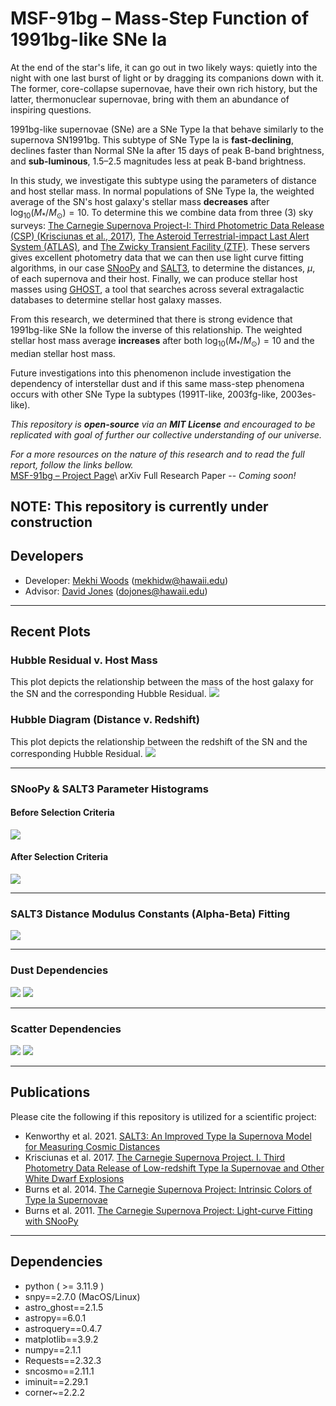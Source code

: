 # MSF-91bg – Mass-Step Function of 1991bg-like SNe Ia 
At the end of the star's life, it can go out in two likely ways: quietly into the night with one last burst of light or 
by dragging its companions down with it. The former, core-collapse supernovae, have their own rich history, but the 
latter, thermonuclear supernovae, bring with them an abundance of inspiring questions. 

1991bg-like supernovae (SNe) are a SNe Type Ia that behave similarly to the supernova SN1991bg. This subtype of SNe 
Type Ia is **fast-declining**, declines faster than Normal SNe Ia after 15 days of peak B-band brightness, and 
**sub-luminous**, 1.5–2.5 magnitudes less at peak B-band brightness. 

In this study, we investigate this subtype using the parameters of distance and host stellar mass. In normal 
populations of SNe Type Ia, the weighted average of the SN's host galaxy's stellar mass **decreases** after 
$\log_{10}(M_{\ast}/M_{\odot}) = 10$. To determine this we combine data from three (3) sky surveys: 
[The Carnegie Supernova Project-I: Third Photometric Data Release (CSP) (Krisciunas et al., 2017)](https://ui.adsabs.harvard.edu/abs/2017AJ....154..211K/abstract), 
[The Asteroid Terrestrial-impact Last Alert System (ATLAS)](https://atlas.fallingstar.com/), and 
[The Zwicky Transient Facility (ZTF)](https://www.ztf.caltech.edu/). These servers gives excellent photometry data that we can then use light 
curve fitting algorithms, in our case [SNooPy](https://csp.obs.carnegiescience.edu/data/snpy) and 
[SALT3](https://saltshaker.readthedocs.io/en/latest/), to determine the distances, $\mu$, of each 
supernova and their host. Finally, we can produce stellar host masses using 
[GHOST](https://uiucsnastro-ghost.readthedocs.io/en/latest/), a tool that searches across 
several extragalactic databases to determine stellar host galaxy masses.

From this research, we determined that there is strong evidence that 1991bg-like SNe Ia follow the inverse of this 
relationship. The weighted stellar host mass average **increases** after both $\log_{10}(M_{\ast}/M_{\odot}) = 10$ 
and the median stellar host mass. 

Future investigations into this phenomenon include investigation the dependency of interstellar dust and if this same 
mass-step phenomena occurs with other SNe Type Ia subtypes (1991T-like, 2003fg-like, 2003es-like). 

_This repository is **open-source** via an **MIT License** and encouraged to be replicated with goal of further our 
collective understanding of our universe._

_For a more resources on the nature of this research and to read the full report, follow the links bellow._\
[MSF-91bg – Project Page](https://tinyurl.com/astrokhi](https://sites.google.com/hawaii.edu/astrokhi/research/msf-91bg?authuser=2))\
arXiv Full Research Paper -- _Coming soon!_

__NOTE: This repository is currently under construction__
--------------------------
## Developers
* Developer: [Mekhi Woods](https://tinyurl.com/astrokhi) (mekhidw@hawaii.edu)
* Advisor: [David Jones](https://github.com/djones1040) (dojones@hawaii.edu)

[//]: # (--------------------------)

[//]: # (## Getting Started)

[//]: # (1. Install necessary packages by running `pip install -r requirements.txt`)

[//]: # (2. Place `api_keys.txt` in working directory with proper TNS API keys &#40;tns_bot_id, tns_bot_name, tns_bot_api_key&#41;.)

[//]: # (   * Format per line: "[key_name], [key]")

[//]: # (3. Place `twomass++_velocity_LH11.npy` in working directory. &#40;[Download]&#40;https://drive.google.com/file/d/1DGcWQPgmI2ZoHJm_zCqyscogmWwY7lQu/view?usp=sharing&#41;&#41;)

[//]: # (4. Ensure that the following directories are in \data\ and have contents.)

[//]: # (   * \data\CSP-91bg)

[//]: # (   * \data\CSP-norm)

[//]: # (   * \data\ATLAS-91bg)

[//]: # (   * \data\ATLAS-norm)

[//]: # (   * \data\ZTF-91bg)

[//]: # (   * \data\ZTF-norm)

[//]: # (--------------------------)

[//]: # (## Operation Guide)

[//]: # (1. Navigate to the main python file `main.py` in working directory.)

[//]: # ()
[//]: # (If any instructions are unclear, please run `help&#40;&#41;` to see examples of each fit type.)

[//]: # (--------------------------)

[//]: # (## Statistics)

[//]: # (### Data Statistics **Before** Fitting Selection Criteria)

[//]: # (| Survey             | $N_{SNe}$ |      Redshift Range |      Declination Range | Average Magnitude $\pm5$ days from peak $m_{B}$ | Average Magnitude Error $\pm5$ days from peak $m_{B}$ |)

[//]: # (|:-------------------|----------:|--------------------:|-----------------------:|------------------------------------------------:|------------------------------------------------------:|)

[//]: # (| CSP                |      $11$ | $0.0039$ - $0.0424$ | $-24.9441$ - $20.5262$ |                                       $17.1799$ |                                              $0.0259$ |)

[//]: # (| ATLAS              |      $10$ | $0.0149$ - $0.0594$ | $-44.2625$ - $74.8300$ |                                       $17.3974$ |                                              $0.0870$ |)

[//]: # (| ZTF                |      $20$ | $0.0160$ - $0.1002$ | $-22.4477$ - $65.4675$ |                                       $18.8785$ |                                              $0.1230$ |)

[//]: # (| ATLAS-ZTF$^{\ast}$ |      $61$ | $0.0055$ - $0.0706$ | $-27.2149$ - $86.9325$ |                                       $18.2714$ |                                              $0.1098$ |)

[//]: # (| All Surveys        |     $102$ | $0.0039$ - $0.1002$ | $-44.2625$ - $86.9325$ |                                       $18.2427$ |                                              $0.1049$ |)

[//]: # ()
[//]: # ($\ast$ ATLAS and ZTF have 61 SNe that overlap, so these data points contains the $c$, $o$, $g$, $r$, and $i$-bands.)

[//]: # ()
[//]: # (### Selection Criteria )

[//]: # (| Parameter                  |                             SNooPy |                   SALT |     )

[//]: # (|:---------------------------|-----------------------------------:|-----------------------:|)

[//]: # (| Redshift                   |                        $z > 0.015$ |            $z > 0.015$ |)

[//]: # (| Color                      |   $-0.2 < E&#40;B-V&#41;_{\rm host} < 0.3$ |       $-0.6 < c < 0.6$ | )

[//]: # (| Color Error                | $\sigma_{E&#40;B-V&#41;_{\rm host}} < 0.1$ |    $\sigma_{c} < 0.1 $ | )

[//]: # (| Stretch                    |                     $s_{BV} < 1.0$ |            $x_1 < 0.0$ | )

[//]: # (| Stretch Error              |            $\sigma_{s_{BV}} < 0.1$ | $\sigma_{x_{1}} < 0.1$ |)

[//]: # (| $\mu$ Error                |               $\sigma_{\mu} < 0.2$ |   $\sigma_{\mu} < 0.2$ |)

[//]: # (| Peak Brightness Time Error |               $\sigma_{t_0} < 1.0$ |    $\sigma_{t0} < 1.0$ |)

[//]: # ()
[//]: # (### Data Statistics **After** Fitting Selection Criteria)

[//]: # (| Survey      | $N_{SNe}$ |      Redshift Range |      Declination Range | Average Magnitude $\pm5$ days from peak $m_{B}$ | Average Magnitude Error $\pm5$ days from peak $m_{B}$ |)

[//]: # (|:------------|----------:|--------------------:|-----------------------:|------------------------------------------------:|------------------------------------------------------:|)

[//]: # (| CSP         |       $5$ | $0.0152$ - $0.0424$ | $-13.1031$ - $20.5262$ |                                       $17.6135$ |                                              $0.0288$ |)

[//]: # (| ATLAS       |       $2$ | $0.0240$ - $0.0244$ | $8.5583$   - $74.8300$ |                                       $17.5216$ |                                              $0.0582$ |)

[//]: # (| ZTF         |       $9$ | $0.0160$ - $0.0798$ | $-22.4477$ - $52.1151$ |                                       $18.5232$ |                                              $0.0535$ |)

[//]: # (| ATLAS-ZTF   |      $20$ | $0.0186$ - $0.0706$ | $-25.9271$ - $61.5949$ |                                       $18.5143$ |                                              $0.1004$ |)

[//]: # (| All Surveys |      $36$ | $0.0152$ - $0.0798$ | $-25.9271$ - $74.8300$ |                                       $18.4019$ |                                              $0.0807$ |)

--------------------------
## Recent Plots
### Hubble Residual v. Host Mass
This plot depicts the relationship between the mass of the host galaxy for the SN and the corresponding Hubble Residual.
![](plots/resid_v_mass.png "")

### Hubble Diagram (Distance v. Redshift)
This plot depicts the relationship between the redshift of the SN and the corresponding Hubble Residual.
![](plots/mu_v_z.png "")

-------------------------- 
### SNooPy & SALT3 Parameter Histograms 
#### Before Selection Criteria 
![](plots/param_hist_uncut.png "")

#### After Selection Criteria 
![](plots/param_hist_cut.png "")

--------------------------
### SALT3 Distance Modulus Constants (Alpha-Beta) Fitting
![](plots/alpha_beta.png "") 

--------------------------
### Dust Dependencies
![](plots/absMag_v_dust.png "") 
![](plots/dust_params.png "") 

--------------------------
### Scatter Dependencies
![](plots/color_v_scatter.png "") 
![](plots/dust_v_scatter.png "") 

[//]: # (--------------------------)

[//]: # (## Data Notes)

[//]: # (| Source              | 99999: TNS Failure! Needs manual TNS                                                                                                                | 124: Not enough filters to fit!                                                                                                                                                                                                                                                                                                                                                                                                                                                                                                                                                                                                                                                                                                                                                                                                                                                                                                                                                                                                                                                                                                                                                                                                                                                                                                                                                                                                                                                                                                                                                                                                                                                                                                                                                                                       | 107: SALT3 couldn't fit with current parameter selection!                                                                                                                                                                                                                                                                                                                                                                                                                                                                                                                                                                                                                                                                                                                                        | 434: SALT3: No data points with S/N > 5.0!                                                                                                                                                                                                                                                                                                                                                                                                                                                                                                                                                                                                                                                                                                                                                                                                                                                                                                                                                                                                                                                                                                                                                                                                                                                                                                                                                                                                                                                                                                                                                                                                                                                                                                                                                                                                                                                                                                                                                                                                                                                                                                                                                                                                                                                                                                                                                                                                                                                                                                                                                                                                                                                                                                                                                                                                                                                                                                                                                                                    | 222: GHOST failed to initiate! | 333: GHOST failed to find mass!                                                                                                                                                                                                                                                                                                                                                                                                                                                                                                                                                                                                                                                                                                                                                                                                                                                                                                                                                                                                                                                                                                                                                                                                                                                                                                                                                                                                                                                                                                                                                                                                                                                                                                                                                                                                                                          | 404: Unknown fitting error! |)

[//]: # (|:--------------------|:----------------------------------------------------------------------------------------------------------------------------------------------------|:----------------------------------------------------------------------------------------------------------------------------------------------------------------------------------------------------------------------------------------------------------------------------------------------------------------------------------------------------------------------------------------------------------------------------------------------------------------------------------------------------------------------------------------------------------------------------------------------------------------------------------------------------------------------------------------------------------------------------------------------------------------------------------------------------------------------------------------------------------------------------------------------------------------------------------------------------------------------------------------------------------------------------------------------------------------------------------------------------------------------------------------------------------------------------------------------------------------------------------------------------------------------------------------------------------------------------------------------------------------------------------------------------------------------------------------------------------------------------------------------------------------------------------------------------------------------------------------------------------------------------------------------------------------------------------------------------------------------------------------------------------------------------------------------------------------------|:-------------------------------------------------------------------------------------------------------------------------------------------------------------------------------------------------------------------------------------------------------------------------------------------------------------------------------------------------------------------------------------------------------------------------------------------------------------------------------------------------------------------------------------------------------------------------------------------------------------------------------------------------------------------------------------------------------------------------------------------------------------------------------------------------|:------------------------------------------------------------------------------------------------------------------------------------------------------------------------------------------------------------------------------------------------------------------------------------------------------------------------------------------------------------------------------------------------------------------------------------------------------------------------------------------------------------------------------------------------------------------------------------------------------------------------------------------------------------------------------------------------------------------------------------------------------------------------------------------------------------------------------------------------------------------------------------------------------------------------------------------------------------------------------------------------------------------------------------------------------------------------------------------------------------------------------------------------------------------------------------------------------------------------------------------------------------------------------------------------------------------------------------------------------------------------------------------------------------------------------------------------------------------------------------------------------------------------------------------------------------------------------------------------------------------------------------------------------------------------------------------------------------------------------------------------------------------------------------------------------------------------------------------------------------------------------------------------------------------------------------------------------------------------------------------------------------------------------------------------------------------------------------------------------------------------------------------------------------------------------------------------------------------------------------------------------------------------------------------------------------------------------------------------------------------------------------------------------------------------------------------------------------------------------------------------------------------------------------------------------------------------------------------------------------------------------------------------------------------------------------------------------------------------------------------------------------------------------------------------------------------------------------------------------------------------------------------------------------------------------------------------------------------------------------------------------------------------------|:-------------------------------|:-------------------------------------------------------------------------------------------------------------------------------------------------------------------------------------------------------------------------------------------------------------------------------------------------------------------------------------------------------------------------------------------------------------------------------------------------------------------------------------------------------------------------------------------------------------------------------------------------------------------------------------------------------------------------------------------------------------------------------------------------------------------------------------------------------------------------------------------------------------------------------------------------------------------------------------------------------------------------------------------------------------------------------------------------------------------------------------------------------------------------------------------------------------------------------------------------------------------------------------------------------------------------------------------------------------------------------------------------------------------------------------------------------------------------------------------------------------------------------------------------------------------------------------------------------------------------------------------------------------------------------------------------------------------------------------------------------------------------------------------------------------------------------------------------------------------------------------------------------------------------|:----------------------------|)

[//]: # (| SNPY_91BG_CSP       | []                                                                                                                                                  | []                                                                                                                                                                                                                                                                                                                                                                                                                                                                                                                                                                                                                                                                                                                                                                                                                                                                                                                                                                                                                                                                                                                                                                                                                                                                                                                                                                                                                                                                                                                                                                                                                                                                                                                                                                                                                    | []                                                                                                                                                                                                                                                                                                                                                                                                                                                                                                                                                                                                                                                                                                                                                                                               | []                                                                                                                                                                                                                                                                                                                                                                                                                                                                                                                                                                                                                                                                                                                                                                                                                                                                                                                                                                                                                                                                                                                                                                                                                                                                                                                                                                                                                                                                                                                                                                                                                                                                                                                                                                                                                                                                                                                                                                                                                                                                                                                                                                                                                                                                                                                                                                                                                                                                                                                                                                                                                                                                                                                                                                                                                                                                                                                                                                                                                            | []                             | ['2006mr', '2007ax']                                                                                                                                                                                                                                                                                                                                                                                                                                                                                                                                                                                                                                                                                                                                                                                                                                                                                                                                                                                                                                                                                                                                                                                                                                                                                                                                                                                                                                                                                                                                                                                                                                                                                                                                                                                                                                                     | []                          | )

[//]: # (| SNPY_91BG_ATLAS     | []                                                                                                                                                  | ['2024xdl', '2019so', '2022zsp', '2022an', '2024wdg', '2024jih', '2020aejj', '2024jgw', '2017avj', '2016eqa', '2024ulb', '2024xhs', '2025nn']                                                                                                                                                                                                                                                                                                                                                                                                                                                                                                                                                                                                                                                                                                                                                                                                                                                                                                                                                                                                                                                                                                                                                                                                                                                                                                                                                                                                                                                                                                                                                                                                                                                                         | []                                                                                                                                                                                                                                                                                                                                                                                                                                                                                                                                                                                                                                                                                                                                                                                               | []                                                                                                                                                                                                                                                                                                                                                                                                                                                                                                                                                                                                                                                                                                                                                                                                                                                                                                                                                                                                                                                                                                                                                                                                                                                                                                                                                                                                                                                                                                                                                                                                                                                                                                                                                                                                                                                                                                                                                                                                                                                                                                                                                                                                                                                                                                                                                                                                                                                                                                                                                                                                                                                                                                                                                                                                                                                                                                                                                                                                                            | []                             | ['2024pkh', '2024pbd', '2024stt']                                                                                                                                                                                                                                                                                                                                                                                                                                                                                                                                                                                                                                                                                                                                                                                                                                                                                                                                                                                                                                                                                                                                                                                                                                                                                                                                                                                                                                                                                                                                                                                                                                                                                                                                                                                                                                        | []                          | )

[//]: # (| SNPY_91BG_ZTF       | []                                                                                                                                                  | ['2016iuh', '2017fzw', '2023ex', '2016ije', '2016brx']                                                                                                                                                                                                                                                                                                                                                                                                                                                                                                                                                                                                                                                                                                                                                                                                                                                                                                                                                                                                                                                                                                                                                                                                                                                                                                                                                                                                                                                                                                                                                                                                                                                                                                                                                                | []                                                                                                                                                                                                                                                                                                                                                                                                                                                                                                                                                                                                                                                                                                                                                                                               | []                                                                                                                                                                                                                                                                                                                                                                                                                                                                                                                                                                                                                                                                                                                                                                                                                                                                                                                                                                                                                                                                                                                                                                                                                                                                                                                                                                                                                                                                                                                                                                                                                                                                                                                                                                                                                                                                                                                                                                                                                                                                                                                                                                                                                                                                                                                                                                                                                                                                                                                                                                                                                                                                                                                                                                                                                                                                                                                                                                                                                            | []                             | ['2018ast']                                                                                                                                                                                                                                                                                                                                                                                                                                                                                                                                                                                                                                                                                                                                                                                                                                                                                                                                                                                                                                                                                                                                                                                                                                                                                                                                                                                                                                                                                                                                                                                                                                                                                                                                                                                                                                                              | []                          | )

[//]: # (| SNPY_91BG_COMBINED  | []                                                                                                                                                  | ['2018awi', '2020aclx', '2023omo', '2020ais', '2023yrs']                                                                                                                                                                                                                                                                                                                                                                                                                                                                                                                                                                                                                                                                                                                                                                                                                                                                                                                                                                                                                                                                                                                                                                                                                                                                                                                                                                                                                                                                                                                                                                                                                                                                                                                                                              | []                                                                                                                                                                                                                                                                                                                                                                                                                                                                                                                                                                                                                                                                                                                                                                                               | []                                                                                                                                                                                                                                                                                                                                                                                                                                                                                                                                                                                                                                                                                                                                                                                                                                                                                                                                                                                                                                                                                                                                                                                                                                                                                                                                                                                                                                                                                                                                                                                                                                                                                                                                                                                                                                                                                                                                                                                                                                                                                                                                                                                                                                                                                                                                                                                                                                                                                                                                                                                                                                                                                                                                                                                                                                                                                                                                                                                                                            | []                             | ['2023acdv', '2022xkq', '2022ihz', '2021jbp']                                                                                                                                                                                                                                                                                                                                                                                                                                                                                                                                                                                                                                                                                                                                                                                                                                                                                                                                                                                                                                                                                                                                                                                                                                                                                                                                                                                                                                                                                                                                                                                                                                                                                                                                                                                                                            | []                          | )

[//]: # (| SALT_91BG_CSP       | []                                                                                                                                                  | []                                                                                                                                                                                                                                                                                                                                                                                                                                                                                                                                                                                                                                                                                                                                                                                                                                                                                                                                                                                                                                                                                                                                                                                                                                                                                                                                                                                                                                                                                                                                                                                                                                                                                                                                                                                                                    | ['2007ax']                                                                                                                                                                                                                                                                                                                                                                                                                                                                                                                                                                                                                                                                                                                                                                                       | []                                                                                                                                                                                                                                                                                                                                                                                                                                                                                                                                                                                                                                                                                                                                                                                                                                                                                                                                                                                                                                                                                                                                                                                                                                                                                                                                                                                                                                                                                                                                                                                                                                                                                                                                                                                                                                                                                                                                                                                                                                                                                                                                                                                                                                                                                                                                                                                                                                                                                                                                                                                                                                                                                                                                                                                                                                                                                                                                                                                                                            | []                             | ['2006mr']                                                                                                                                                                                                                                                                                                                                                                                                                                                                                                                                                                                                                                                                                                                                                                                                                                                                                                                                                                                                                                                                                                                                                                                                                                                                                                                                                                                                                                                                                                                                                                                                                                                                                                                                                                                                                                                               | []                          | )

[//]: # (| SALT_91BG_ATLAS     | []                                                                                                                                                  | ['2024rkh', '2020dq', '2024pkh', '2019so', '2024luo', '2016brv', '2017hle', '2022uxl', '2024abwg', '2024zls', '2022zsp', '2024pbd', '2024wdg', '2024nev', '2024lhg', '2024jih', '2020aejj', '2024jgw', '2024zaj', '2024yhg', '2017avj', '2018efn', '2024vcj', '2024jhk', '2016eqa', '2022ywc', '2022vse', '2024stt', '2023jah', '2021qvv', '2025nn']                                                                                                                                                                                                                                                                                                                                                                                                                                                                                                                                                                                                                                                                                                                                                                                                                                                                                                                                                                                                                                                                                                                                                                                                                                                                                                                                                                                                                                                                  | []                                                                                                                                                                                                                                                                                                                                                                                                                                                                                                                                                                                                                                                                                                                                                                                               | []                                                                                                                                                                                                                                                                                                                                                                                                                                                                                                                                                                                                                                                                                                                                                                                                                                                                                                                                                                                                                                                                                                                                                                                                                                                                                                                                                                                                                                                                                                                                                                                                                                                                                                                                                                                                                                                                                                                                                                                                                                                                                                                                                                                                                                                                                                                                                                                                                                                                                                                                                                                                                                                                                                                                                                                                                                                                                                                                                                                                                            | []                             | ['2022an']                                                                                                                                                                                                                                                                                                                                                                                                                                                                                                                                                                                                                                                                                                                                                                                                                                                                                                                                                                                                                                                                                                                                                                                                                                                                                                                                                                                                                                                                                                                                                                                                                                                                                                                                                                                                                                                               | []                          | )

[//]: # (| SALT_91BG_ZTF       | []                                                                                                                                                  | ['2016iuh', '2017fzw', '2023ex', '2016ije', '2016brx']                                                                                                                                                                                                                                                                                                                                                                                                                                                                                                                                                                                                                                                                                                                                                                                                                                                                                                                                                                                                                                                                                                                                                                                                                                                                                                                                                                                                                                                                                                                                                                                                                                                                                                                                                                | []                                                                                                                                                                                                                                                                                                                                                                                                                                                                                                                                                                                                                                                                                                                                                                                               | []                                                                                                                                                                                                                                                                                                                                                                                                                                                                                                                                                                                                                                                                                                                                                                                                                                                                                                                                                                                                                                                                                                                                                                                                                                                                                                                                                                                                                                                                                                                                                                                                                                                                                                                                                                                                                                                                                                                                                                                                                                                                                                                                                                                                                                                                                                                                                                                                                                                                                                                                                                                                                                                                                                                                                                                                                                                                                                                                                                                                                            | []                             | ['2021zqs', '2018ast', '2020yo', '2021afur', '2022zvu', '2020vae', '2018lph']                                                                                                                                                                                                                                                                                                                                                                                                                                                                                                                                                                                                                                                                                                                                                                                                                                                                                                                                                                                                                                                                                                                                                                                                                                                                                                                                                                                                                                                                                                                                                                                                                                                                                                                                                                                            | []                          | )

[//]: # (| SALT_91BG_COMBINED  | []                                                                                                                                                  | ['2018awi', '2020ais']                                                                                                                                                                                                                                                                                                                                                                                                                                                                                                                                                                                                                                                                                                                                                                                                                                                                                                                                                                                                                                                                                                                                                                                                                                                                                                                                                                                                                                                                                                                                                                                                                                                                                                                                                                                                | ['2022omn', '2022dsu', '2023abdv', '2023fwb', '2021fnr', '2019luv', '2022kbc', '2019cdc', '2022oux', '2021zsz', '2021abzd', '2019noh', '2018ame', '2022aecb', '2021xfm', '2023fot', '2021pom', '2022ubt', '2020abpe', '2023acdv', '2022xkq', '2024bjb', '2020aclx', '2021agnf', '2023dk', '2022yv', '2022xhh', '2023cvq', '2020mfd', '2024fid', '2018ciw', '2023bhm', '2019moq', '2019op', '2018gro', '2023omo', '2022ihz', '2021cad', '2019cp', '2020nta', '2020acoo', '2019ecx', '2022rjs', '2021qqr', '2021twa', '2023yrs', '2022rey', '2020acbx', '2022abom', '2019be', '2021uef', '2018hkw', '2022xnq', '2018eyi', '2022skw', '2020abmg', '2023vjh', '2021wzb', '2021jvp', '2022vxf', '2022aaok', '2021agej', '2021aare', '2021bls', '2021uve', '2021bmu', '2022bsi', '2022fjx', '2021gel'] | []                                                                                                                                                                                                                                                                                                                                                                                                                                                                                                                                                                                                                                                                                                                                                                                                                                                                                                                                                                                                                                                                                                                                                                                                                                                                                                                                                                                                                                                                                                                                                                                                                                                                                                                                                                                                                                                                                                                                                                                                                                                                                                                                                                                                                                                                                                                                                                                                                                                                                                                                                                                                                                                                                                                                                                                                                                                                                                                                                                                                                            | []                             | ['2023mkp', '2021mab', '2018jag', '2019exc', '2021jbp', '2019ahh']                                                                                                                                                                                                                                                                                                                                                                                                                                                                                                                                                                                                                                                                                                                                                                                                                                                                                                                                                                                                                                                                                                                                                                                                                                                                                                                                                                                                                                                                                                                                                                                                                                                                                                                                                                                                       | []                          | )

[//]: # (| SNPY_NORM_CSP       | []                                                                                                                                                  | []                                                                                                                                                                                                                                                                                                                                                                                                                                                                                                                                                                                                                                                                                                                                                                                                                                                                                                                                                                                                                                                                                                                                                                                                                                                                                                                                                                                                                                                                                                                                                                                                                                                                                                                                                                                                                    | []                                                                                                                                                                                                                                                                                                                                                                                                                                                                                                                                                                                                                                                                                                                                                                                               | []                                                                                                                                                                                                                                                                                                                                                                                                                                                                                                                                                                                                                                                                                                                                                                                                                                                                                                                                                                                                                                                                                                                                                                                                                                                                                                                                                                                                                                                                                                                                                                                                                                                                                                                                                                                                                                                                                                                                                                                                                                                                                                                                                                                                                                                                                                                                                                                                                                                                                                                                                                                                                                                                                                                                                                                                                                                                                                                                                                                                                            | []                             | ['2005bo', '2007bm', '2008hv', '2006D', '2007le', '2007af', '2008fl', '2004eo', '2008ia', '2007on', '2007as', '2008cd', '2008bc', '2007sr', '2006bh', '2008cc', '2007st', '2009ds', '2006ax', '2008R', '2009ag', '2006X', '2006dd', '2009cz', '2005al', '2009aa', '2008fp', '2009le', '2008ff']                                                                                                                                                                                                                                                                                                                                                                                                                                                                                                                                                                                                                                                                                                                                                                                                                                                                                                                                                                                                                                                                                                                                                                                                                                                                                                                                                                                                                                                                                                                                                                          | []                          | )

[//]: # (| SNPY_NORM_ATLAS     | ['ATLAS2024ozx', 'ATLAS2024adac', 'ATLAS2024aefe', 'ATLAS2024msu', 'ATLAS2024xhg', 'ATLAS2024vks', 'ATLAS2024slf', 'ATLAS2024eif', 'ATLAS2024aemf'] | ['2024lty', '2024acti', '2024xhx', '2024sza', '2024vdu', '2024ado', '2024qng', '2024arb', '2024kgh', '2024epl', '2024rkk', '2024fwj', '2024afrn', '2024jvc', '2024xhl', '2024qcc', '2024nwu', '2024pjl', '2024epm', '2024xhi', '2024vfz', '2024xjv', '2024fbo', '2024xex', '2024dci', '2024smo', '2024ars', '2024ard', '2024ejq', '2024kef', '2024bzx', '2005mc', '2024xem', '2024ea', '2024fav', '2024flg', '2024hg', '2024xel', '2024qxx', '2024ejr', '2024abrm', '2024pjj', '2024uqc', '2024pbf', '2024les', '2024ozs', '2024any', '2024tyh', '2024afze', '2024xmw', '2024fke', '2024hpw', '2024xup', '2024xl', '2024dix', '2024yrc', '2024abvc', '2024ind', '2024pcv', '2024aedu', '2024elv', '2024jjy', '2024anm', '2024hhr', '2024acde', '2024ddk', '2024jfl', '2024npr', '2024aeis', '2024pnp', '2024aeec', '2024jhc', '2024mzw', '2024pbe', '2024xlb', '2024mwf', '2024zvx', '2024ssj', '2024fjp', '2024afbd', '2024sfk', '2024xvz', '2024axd', '2024ufz', '2024rlh', '2024bkp', '2024enz', '2024bkg', '2024pam', '2024bsa', '2024bsc', '2024pml', '2024ykr', '2024ptn', '2024eno', '2024nrj', '2024mnq', '2024sdv', '2024qjh', '2024acgn', '2024xme', '2024xmd', '2024fkw', '2024ssi', '2024axg', '2024fsf', '2024ysu', '2024eny', '2025gk', '2024pmm', '2024ygg', '2024abmv', '2025gf', '2024uks', '2024pwn', '2024puf', '2024sku', '2024moy', '2024mzx', '2024achm', '2024acdn', '2024aob', '2024mzy', '2024moo', '2024jhm', '2024zcv', '2024zca', '2024aepl', '2024pab', '2025gp', '2024bqq', '2024usv', '2024pno', '2024pwm', '2024rmv', '2024aepn', '2024sdn', '2024ans', '2020mnw', '2024aov', '2024vuu', '2024ffz', '2024xli', '2024tt', '2024nzy', '2024aevx', '2024rku', '2024qls', '2024saw', '2024egm', '2024nxs', '2024rkg', '2024xkz', '2024fuo', '2024aalt', '2024geu', '2024abqi', '2024gev'] | []                                                                                                                                                                                                                                                                                                                                                                                                                                                                                                                                                                                                                                                                                                                                                                                               | []                                                                                                                                                                                                                                                                                                                                                                                                                                                                                                                                                                                                                                                                                                                                                                                                                                                                                                                                                                                                                                                                                                                                                                                                                                                                                                                                                                                                                                                                                                                                                                                                                                                                                                                                                                                                                                                                                                                                                                                                                                                                                                                                                                                                                                                                                                                                                                                                                                                                                                                                                                                                                                                                                                                                                                                                                                                                                                                                                                                                                            | []                             | ['2024xhm', '2024afro', '2024jz', '2024edz', '2024grb', '2024svg', '2025jh', '2024acdf', '2025gm', '2024ptm', '2024afbe', '2024aceg', '2024klg', '2020duf', '2024zct', '2024yt', '2024yc', '2022kbc', '2024act', '2025W', '2024zvu', '2024acfr', '2024jea', '2024xot', '2024drx', '2024ddb', '2024xyn', '2024ua', '2024advx', '2024ecf', '2025akv', '2024eor', '2024brz', '2024aeje', '2024abmg', '2025eh', '2024rxr', '2024ixr', '2025aja', '2024yq', '2024ana', '2025E', '2025R', '2024xmy', '2024zvq', '2024xoq', '2024fiu', '2024fib', '2024mys', '2024wsp', '2005iq', '2025apl', '2024paf', '2024kut', '2024yid', '2025akf', '2024ptp', '2024ecv', '2024auh', '2024B', '2024xos', '2024xyn', '2024afxa', '2025Q', '2024at', '2024zwa', '2024xor', '2024zvr', '2024hrs', '2024beq', '2024nrb', '2024ugc', '2024ptq', '2024enp', '2025aio', '2024elv', '2024ilb', '2024pcx', '2024pag', '2024abla', '2024pol', '2025mq', '2024abga', '2024gda', '2024uad', '2024aeyv', '2024eeg', '2024vke', '2024xhf', '2024fcd', '2024mzw', '2024aalr', '2024apt', '2024aezl', '2024uae', '2025mp', '2024btk', '2025bj', '2024gdb', '2024wts', '2024aevz', '2024nvn', '2024nuu', '2024jck', '2024hud', '2024fxl', '2024zjo', '2024qxa', '2024jxa', '2024adix', '2024afpo', '2024aaur', '2024qat', '2020aejg', '2024flh', '2024ahq', '2020exr', '2024hue', '2024actb', '2024ucy', '2024aeyc', '2024agag', '2024rkc', '2024kgu', '2024ejy', '2024agld', '2024pqk', '2024gsn', '2025aar', '2024bcg', '2024aeyp', '2024afpj', '2024hl', '2024adkb', '2024aayt', '2024xhw', '2021aabw', '2024hm', '2024fxh', '2024cdu', '2024xqc', '2024pft', '2024aebn', '2024luq', '2024pem', '2024prd', '2024ejm', '2024sol', '2024pno', '2024afpi', '2024xed', '2024qar', '2024fbr', '2024xky', '2024dz', '2024dza', '2024qnk', '2024afph', '2018bae', '2024bce', '2024ozs', '2024aemw', '2020abge'] | []                          | )

[//]: # (| SNPY_NORM_ZTF       | []                                                                                                                                                  | []                                                                                                                                                                                                                                                                                                                                                                                                                                                                                                                                                                                                                                                                                                                                                                                                                                                                                                                                                                                                                                                                                                                                                                                                                                                                                                                                                                                                                                                                                                                                                                                                                                                                                                                                                                                                                    | []                                                                                                                                                                                                                                                                                                                                                                                                                                                                                                                                                                                                                                                                                                                                                                                               | []                                                                                                                                                                                                                                                                                                                                                                                                                                                                                                                                                                                                                                                                                                                                                                                                                                                                                                                                                                                                                                                                                                                                                                                                                                                                                                                                                                                                                                                                                                                                                                                                                                                                                                                                                                                                                                                                                                                                                                                                                                                                                                                                                                                                                                                                                                                                                                                                                                                                                                                                                                                                                                                                                                                                                                                                                                                                                                                                                                                                                            | []                             | []                                                                                                                                                                                                                                                                                                                                                                                                                                                                                                                                                                                                                                                                                                                                                                                                                                                                                                                                                                                                                                                                                                                                                                                                                                                                                                                                                                                                                                                                                                                                                                                                                                                                                                                                                                                                                                                                       | []                          | )

[//]: # (| SNPY_NORM_COMBINED  | []                                                                                                                                                  | []                                                                                                                                                                                                                                                                                                                                                                                                                                                                                                                                                                                                                                                                                                                                                                                                                                                                                                                                                                                                                                                                                                                                                                                                                                                                                                                                                                                                                                                                                                                                                                                                                                                                                                                                                                                                                    | []                                                                                                                                                                                                                                                                                                                                                                                                                                                                                                                                                                                                                                                                                                                                                                                               | []                                                                                                                                                                                                                                                                                                                                                                                                                                                                                                                                                                                                                                                                                                                                                                                                                                                                                                                                                                                                                                                                                                                                                                                                                                                                                                                                                                                                                                                                                                                                                                                                                                                                                                                                                                                                                                                                                                                                                                                                                                                                                                                                                                                                                                                                                                                                                                                                                                                                                                                                                                                                                                                                                                                                                                                                                                                                                                                                                                                                                            | []                             | ['2005lu', '2005el']                                                                                                                                                                                                                                                                                                                                                                                                                                                                                                                                                                                                                                                                                                                                                                                                                                                                                                                                                                                                                                                                                                                                                                                                                                                                                                                                                                                                                                                                                                                                                                                                                                                                                                                                                                                                                                                     | []                          | )

[//]: # (| SALT_NORM_CSP       | []                                                                                                                                                  | []                                                                                                                                                                                                                                                                                                                                                                                                                                                                                                                                                                                                                                                                                                                                                                                                                                                                                                                                                                                                                                                                                                                                                                                                                                                                                                                                                                                                                                                                                                                                                                                                                                                                                                                                                                                                                    | ['2009I']                                                                                                                                                                                                                                                                                                                                                                                                                                                                                                                                                                                                                                                                                                                                                                                        | []                                                                                                                                                                                                                                                                                                                                                                                                                                                                                                                                                                                                                                                                                                                                                                                                                                                                                                                                                                                                                                                                                                                                                                                                                                                                                                                                                                                                                                                                                                                                                                                                                                                                                                                                                                                                                                                                                                                                                                                                                                                                                                                                                                                                                                                                                                                                                                                                                                                                                                                                                                                                                                                                                                                                                                                                                                                                                                                                                                                                                            | []                             | ['2005bo', '2007bm', '2008hv', '2006D', '2007le', '2007af', '2008fl', '2004eo', '2008ia', '2007on', '2007as', '2008cd', '2008bc', '2007sr', '2006bh', '2008cc', '2007st', '2009ds', '2006ax', '2008R', '2009ag', '2006X', '2006dd', '2009cz', '2005al', '2009aa', '2008fp', '2009le', '2008ff']                                                                                                                                                                                                                                                                                                                                                                                                                                                                                                                                                                                                                                                                                                                                                                                                                                                                                                                                                                                                                                                                                                                                                                                                                                                                                                                                                                                                                                                                                                                                                                          | []                          | )

[//]: # (| SALT_NORM_ATLAS     | ['ATLAS2024ozx', 'ATLAS2024adac', 'ATLAS2024aefe', 'ATLAS2024msu', 'ATLAS2024xhg', 'ATLAS2024vks', 'ATLAS2024slf', 'ATLAS2024eif', 'ATLAS2024aemf'] | ['2024sdv']                                                                                                                                                                                                                                                                                                                                                                                                                                                                                                                                                                                                                                                                                                                                                                                                                                                                                                                                                                                                                                                                                                                                                                                                                                                                                                                                                                                                                                                                                                                                                                                                                                                                                                                                                                                                           | []                                                                                                                                                                                                                                                                                                                                                                                                                                                                                                                                                                                                                                                                                                                                                                                               | ['2024lxm', '2024lty', '2024xra', '2024xhx', '2024sza', '2024ado', '2024acnq', '2024qng', '2024fyc', '2024arb', '2024kgh', '2024epl', '2024rkk', '2024qwp', '2024tdb', '2024jvc', '2024xhl', '2024xhm', '2024nwu', '2024ere', '2024pjl', '2024epm', '2024jz', '2024xhi', '2024vfz', '2024xjv', '2024hlj', '2024ael', '2024dzj', '2024xex', '2024svr', '2024dci', '2024smo', '2024ars', '2024edz', '2024ejq', '2024kef', '2024grb', '2024gjd', '2024bzx', '2024svg', '2024xem', '2024xez', '2024ea', '2024fav', '2024flg', '2024hg', '2024xel', '2024adki', '2024qxx', '2024ppd', '2024abrm', '2024pjj', '2024pbf', '2024les', '2024bdo', '2024nsk', '2024ozs', '2024zxt', '2024any', '2024N', '2024tyh', '2024xmw', '2024zue', '2024fke', '2024hpw', '2024xup', '2024xl', '2024dix', '2024yrc', '2024abvc', '2024ind', '2024pcv', '2024pbe', '2024aedu', '2024elv', '2024vr', '2024jjy', '2024anm', '2024hhr', '2024acde', '2024hqp', '2024zg', '2024ddk', '2024jfl', '2024npr', '2024ably', '2024pmk', '2024pnp', '2024abof', '2024ptm', '2024ysw', '2024mzw', '2024xlb', '2024mwf', '2024zvx', '2024ssj', '2024fjp', '2024afbd', '2024sfk', '2024xvz', '2024axd', '2024acpr', '2024rlh', '2024bkp', '2024enz', '2024bkg', '2024pam', '2024pml', '2024ykr', '2024ptn', '2024eno', '2024nrj', '2024qjh', '2024acgn', '2024xme', '2024xmd', '2024hig', '2024fkw', '2024ssi', '2024axg', '2024fsf', '2024ysu', '2024bks', '2024eny', '2024pmm', '2024abmv', '2024uks', '2024pwn', '2024puf', '2024sku', '2024moy', '2024mzx', '2024achm', '2024acdn', '2024aob', '2024mzy', '2024moo', '2024jhm', '2024zcv', '2024zca', '2024pab', '2024bqq', '2024usv', '2024pno', '2024pwm', '2024rmv', '2024klg', '2020duf', '2024yt', '2024sdn', '2024yc', '2022kbc', '2024act', '2024zvu', '2024acfr', '2024jea', '2024xot', '2024drx', '2024aov', '2024ddb', '2024ua', '2024vuu', '2024ecf', '2024eor', '2024brz', '2024abmg', '2024rxr', '2024ixr', '2024yq', '2024xmy', '2024ffz', '2024zvq', '2024xoq', '2024fiu', '2024fib', '2024mys', '2024wsp', '2005iq', '2024paf', '2024kut', '2024yid', '2024ptp', '2024B', '2024xos', '2024xyn', '2025Q', '2024at', '2024zwa', '2024xli', '2024xor', '2024hrs', '2024beq', '2024nrb', '2024ugc', '2024elv', '2024ilb', '2024pcx', '2024pag', '2024pol', '2024gda', '2024nzy', '2024uad', '2024fcd', '2024mzw', '2024aalr', '2024apt', '2024aezl', '2024uae', '2024gdb', '2024wts', '2024aevz', '2024rku', '2024nvn', '2024nuu', '2024jck', '2024hud', '2024fxl', '2024qxa', '2024jxa', '2024qls', '2020aejg', '2024flh', '2024ahq', '2020exr', '2024hue', '2024saw', '2024ucy', '2024egm', '2024nxs', '2024rkc', '2024kgu', '2024ejy', '2024rkg', '2024pqk', '2024gsn', '2024hl', '2024adkb', '2024aayt', '2024xkz', '2021aabw', '2024hm', '2024fxh', '2024cdu', '2024xqc', '2024fuo', '2024aalt', '2024geu', '2024pft', '2024luq', '2024pem', '2024abqi', '2024prd', '2024ejm', '2024sol', '2024pno', '2024qar', '2024fbr', '2024xky', '2024dza', '2024qnk', '2024bce', '2024gev', '2024ozs'] | []                             | ['2024aewc', '2024wuj', '2024aexl', '2024acti', '2024acnp', '2024addt', '2024vdu', '2024aexm', '2024aexz', '2024aeuh', '2024fwj', '2024afrn', '2024addv', '2024qcc', '2024acnr', '2024afro', '2025an', '2024aemk', '2025nr', '2024acoe', '2024fbo', '2024ard', '2025xi', '2024aemh', '2025ou', '2024aewf', '2005mc', '2025xj', '2024ejr', '2025jh', '2024uqc', '2024afze', '2025J', '2024acdf', '2024aeed', '2025fj', '2024jea', '2024zug', '2024afzg', '2025aet', '2025aec', '2025afx', '2024hg', '2024aedt', '2025J', '2025gm', '2024aeis', '2024aeet', '2025dr', '2024aeec', '2024jhc', '2024afbe', '2024pbe', '2024ufz', '2024bsa', '2024bsc', '2025afh', '2024acpg', '2024mnq', '2024aceg', '2025N', '2024abvq', '2025gk', '2024ygg', '2025gf', '2024adzy', '2025aga', '2024aepl', '2025gg', '2025gp', '2025gr', '2024aepn', '2024zct', '2024ans', '2025W', '2020mnw', '2024xyn', '2024advx', '2025akv', '2024aeje', '2025eh', '2025aja', '2024ana', '2025E', '2025R', '2025apl', '2025akf', '2024ecv', '2024auh', '2024afxa', '2024zvr', '2024tt', '2024ptq', '2024enp', '2025aio', '2024abla', '2025mq', '2024abga', '2024aeyv', '2024eeg', '2024vke', '2024xhf', '2024aevx', '2025mp', '2024btk', '2025bj', '2024zjo', '2024adix', '2024afpo', '2024aaur', '2024qat', '2024actb', '2024aeyc', '2024agag', '2024agld', '2025aar', '2024bcg', '2024aeyp', '2024afpj', '2024xhw', '2024aebn', '2024afpi', '2024xed', '2024dz', '2024afph', '2018bae', '2024aemw', '2020abge']                                                                                                                                                                                                                                                                                                                                                                                       | []                          | )

[//]: # (| SALT_NORM_ZTF       | []                                                                                                                                                  | []                                                                                                                                                                                                                                                                                                                                                                                                                                                                                                                                                                                                                                                                                                                                                                                                                                                                                                                                                                                                                                                                                                                                                                                                                                                                                                                                                                                                                                                                                                                                                                                                                                                                                                                                                                                                                    | []                                                                                                                                                                                                                                                                                                                                                                                                                                                                                                                                                                                                                                                                                                                                                                                               | []                                                                                                                                                                                                                                                                                                                                                                                                                                                                                                                                                                                                                                                                                                                                                                                                                                                                                                                                                                                                                                                                                                                                                                                                                                                                                                                                                                                                                                                                                                                                                                                                                                                                                                                                                                                                                                                                                                                                                                                                                                                                                                                                                                                                                                                                                                                                                                                                                                                                                                                                                                                                                                                                                                                                                                                                                                                                                                                                                                                                                            | []                             | []                                                                                                                                                                                                                                                                                                                                                                                                                                                                                                                                                                                                                                                                                                                                                                                                                                                                                                                                                                                                                                                                                                                                                                                                                                                                                                                                                                                                                                                                                                                                                                                                                                                                                                                                                                                                                                                                       | []                          | )

[//]: # (| SALT_NORM_COMBINED  | []                                                                                                                                                  | []                                                                                                                                                                                                                                                                                                                                                                                                                                                                                                                                                                                                                                                                                                                                                                                                                                                                                                                                                                                                                                                                                                                                                                                                                                                                                                                                                                                                                                                                                                                                                                                                                                                                                                                                                                                                                    | ['2005A', '2005lu', '2005ag', '2005el', '2005hj', '2005ki', '2005ir', '2005iq', '2005hc', '2005bg', '2005be']                                                                                                                                                                                                                                                                                                                                                                                                                                                                                                                                                                                                                                                                                    | []                                                                                                                                                                                                                                                                                                                                                                                                                                                                                                                                                                                                                                                                                                                                                                                                                                                                                                                                                                                                                                                                                                                                                                                                                                                                                                                                                                                                                                                                                                                                                                                                                                                                                                                                                                                                                                                                                                                                                                                                                                                                                                                                                                                                                                                                                                                                                                                                                                                                                                                                                                                                                                                                                                                                                                                                                                                                                                                                                                                                                            | []                             | []                                                                                                                                                                                                                                                                                                                                                                                                                                                                                                                                                                                                                                                                                                                                                                                                                                                                                                                                                                                                                                                                                                                                                                                                                                                                                                                                                                                                                                                                                                                                                                                                                                                                                                                                                                                                                                                                       | []                          |)

--------------------------
## Publications
Please cite the following if this repository is utilized for a scientific project:
* Kenworthy et al. 2021. [SALT3: An Improved Type Ia Supernova Model for Measuring Cosmic 
Distances](https://ui.adsabs.harvard.edu/abs/2021ApJ...923..265K/abstract)
* Krisciunas et al. 2017. [The Carnegie Supernova Project. I. Third Photometry Data Release of Low-redshift Type Ia 
Supernovae and Other White Dwarf Explosions](https://ui.adsabs.harvard.edu/abs/2017AJ....154..211K/abstract)
* Burns et al. 2014. [The Carnegie Supernova Project: Intrinsic Colors of Type Ia 
Supernovae](https://ui.adsabs.harvard.edu/abs/2014ApJ...789...32B/abstract)
* Burns et al. 2011. [The Carnegie Supernova Project: Light-curve Fitting with 
SNooPy](https://ui.adsabs.harvard.edu/abs/2011AJ....141...19B/abstract)

--------------------------
## Dependencies
* python ( >= 3.11.9 )
* snpy==2.7.0 (MacOS/Linux)
* astro_ghost==2.1.5 
* astropy==6.0.1 
* astroquery==0.4.7 
* matplotlib==3.9.2 
* numpy==2.1.1 
* Requests==2.32.3 
* sncosmo==2.11.1
* iminuit==2.29.1
* corner~=2.2.2
